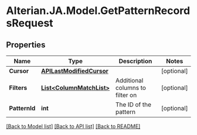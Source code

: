 # Alterian.JA.Model.GetPatternRecordsRequest

## Properties

Name | Type | Description | Notes
------------ | ------------- | ------------- | -------------
**Cursor** | [**APILastModifiedCursor**](APILastModifiedCursor.md) |  | [optional] 
**Filters** | [**List&lt;ColumnMatchList&gt;**](ColumnMatchList.md) | Additional columns to filter on | [optional] 
**PatternId** | **int** | The ID of the pattern | [optional] 

[[Back to Model list]](../README.md#documentation-for-models) [[Back to API list]](../README.md#documentation-for-api-endpoints) [[Back to README]](../README.md)

